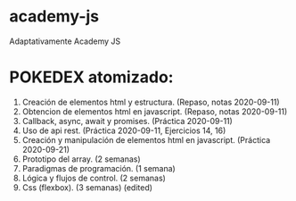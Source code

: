 # academy-js
Adaptativamente Academy JS


#  POKEDEX atomizado:
1. Creación de elementos html y estructura. (Repaso, notas 2020-09-11)
2. Obtencion de elementos html en javascript. (Repaso, notas 2020-09-11)
3. Callback, async, await y promises. (Práctica 2020-09-11)
4. Uso de api rest. (Práctica 2020-09-11, Ejercicios 14, 16)
5. Creación y manipulación de elementos html en javascript. (Práctica 2020-09-21)
6. Prototipo del array. (2 semanas)
7. Paradigmas de programación. (1 semana)
8. Lógica y flujos de control. (2 semanas)
9. Css (flexbox). (3 semanas) (edited)